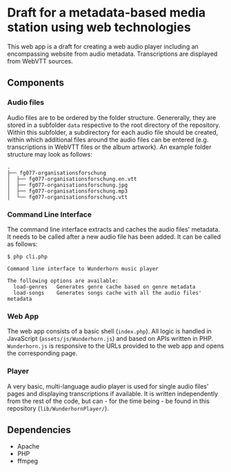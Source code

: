 # Draft for a metadata-based media station using web technologies

This web app is a draft for creating a web audio player including an encompassing website from audio metadata. Transcriptions are displayed from WebVTT sources.

## Components

### Audio files

Audio files are to be ordered by the folder structure. Genererally, they are stored in a subfolder `data` respective to the root directory of the repository. Within this subfolder, a subdirectory for each audio file should be created, within which additional files around the audio files can be entered (e.g. transcriptions in WebVTT files or the album artwork).
An example folder structure may look as follows:

```
.
├── fg077-organisationsforschung
│  ├── fg077-organisationsforschung.en.vtt
│  ├── fg077-organisationsforschung.jpg
│  ├── fg077-organisationsforschung.mp3
│  └── fg077-organisationsforschung.vtt
```

### Command Line Interface

The command line interface extracts and caches the audio files' metadata. It needs to be called after a new audio file has been added. It can be called as follows:

```
$ php cli.php

Command line interface to Wunderhorn music player

The following options are available:
  load-genres   Generates genre cache based on genre metadata
  load-songs    Generates songs cache with all the audio files' metadata
```

### Web App

The web app consists of a basic shell (`index.php`). All logic is handled in JavaScript (`assets/js/Wunderhorn.js`) and based on APIs written in PHP. `Wunderhorn.js` is responsive to the URLs provided to the web app and opens the corresponding page.

### Player

A very basic, multi-language audio player is used for single audio files' pages and displaying transcriptions if available. It is written independently from the rest of the code, but can - for the time being - be found in this repository (`lib/WunderhornPlayer/`).

## Dependencies

- Apache
- PHP
- ffmpeg
